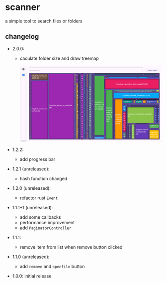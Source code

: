 # scanner

a simple tool to search files or folders

## changelog

* 2.0.0:
  
  * caculate folder size and draw treemap

    ![image-20241129165523838](image-20241129165523838.png)
  
* 1.2.2:
  * add progress bar

* 1.2.1 (unreleased):
  * hash function changed

* 1.2.0 (unreleased):
  * refactor rust `Event`

* 1.1.1+1 (unreleased):
  * add some callbacks
  * performance improvement
  * add `PaginatorController`

* 1.1.1: 
  * remove item from list when remove button clicked

* 1.1.0 (unreleased): 
  * add `remove` and `openfile` button

* 1.0.0: initial release

